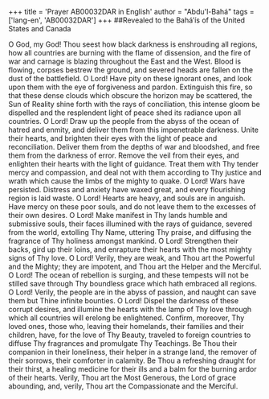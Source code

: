 +++
title = 'Prayer AB00032DAR in English'
author = "Abdu'l-Bahá"
tags = ['lang-en', 'AB00032DAR']
+++
##Revealed to the Bahá’ís of the United States and Canada

O God, my God!  Thou seest how black darkness is enshrouding all regions, how all countries are burning with the flame of dissension, and the fire of war and carnage is blazing throughout the East and the West.  Blood is flowing, corpses bestrew the ground, and severed heads are fallen on the dust of the battlefield.
O Lord!  Have pity on these ignorant ones, and look upon them with the eye of forgiveness and pardon.  Extinguish this fire, so that these dense clouds which obscure the horizon may be scattered, the Sun of Reality shine forth with the rays of conciliation, this intense gloom be dispelled and the resplendent light of peace shed its radiance upon all countries.
O Lord!  Draw up the people from the abyss of the ocean of hatred and enmity, and deliver them from this impenetrable darkness.  Unite their hearts, and brighten their eyes with the light of peace and reconciliation.  Deliver them from the depths of war and bloodshed, and free them from the darkness of error.  Remove the veil from their eyes, and enlighten their hearts with the light of guidance.  Treat them with Thy tender mercy and compassion, and deal not with them according to Thy justice and wrath which cause the limbs of the mighty to quake.
O Lord!  Wars have persisted.  Distress and anxiety have waxed great, and every flourishing region is laid waste.
O Lord!  Hearts are heavy, and souls are in anguish.  Have mercy on these poor souls, and do not leave them to the excesses of their own desires.
O Lord!  Make manifest in Thy lands humble and submissive souls, their faces illumined with the rays of guidance, severed from the world, extolling Thy Name, uttering Thy praise, and diffusing the fragrance of Thy holiness amongst mankind.
O Lord!  Strengthen their backs, gird up their loins, and enrapture their hearts with the most mighty signs of Thy love.
O Lord!  Verily, they are weak, and Thou art the Powerful and the Mighty; they are impotent, and Thou art the Helper and the Merciful.
O Lord!  The ocean of rebellion is surging, and these tempests will not be stilled save through Thy boundless grace which hath embraced all regions.
O Lord!  Verily, the people are in the abyss of passion, and naught can save them but Thine infinite bounties.
O Lord!  Dispel the darkness of these corrupt desires, and illumine the hearts with the lamp of Thy love through which all countries will erelong be enlightened.  Confirm, moreover, Thy loved ones, those who, leaving their homelands, their families and their children, have, for the love of Thy Beauty, traveled to foreign countries to diffuse Thy fragrances and promulgate Thy Teachings.  Be Thou their companion in their loneliness, their helper in a strange land, the remover of their sorrows, their comforter in calamity.  Be Thou a refreshing draught for their thirst, a healing medicine for their ills and a balm for the burning ardor of their hearts.
Verily, Thou art the Most Generous, the Lord of grace abounding, and, verily, Thou art the Compassionate and the Merciful.
